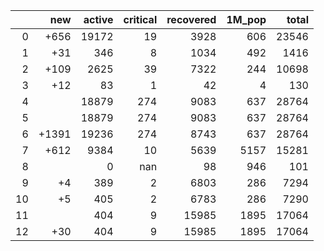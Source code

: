 |    |   new |   active |   critical |   recovered |   1M_pop |   total |
|---:|------:|---------:|-----------:|------------:|---------:|--------:|
|  0 |  +656 |    19172 |         19 |        3928 |      606 |   23546 |
|  1 |   +31 |      346 |          8 |        1034 |      492 |    1416 |
|  2 |  +109 |     2625 |         39 |        7322 |      244 |   10698 |
|  3 |   +12 |       83 |          1 |          42 |        4 |     130 |
|  4 |       |    18879 |        274 |        9083 |      637 |   28764 |
|  5 |       |    18879 |        274 |        9083 |      637 |   28764 |
|  6 | +1391 |    19236 |        274 |        8743 |      637 |   28764 |
|  7 |  +612 |     9384 |         10 |        5639 |     5157 |   15281 |
|  8 |       |        0 |        nan |          98 |      946 |     101 |
|  9 |    +4 |      389 |          2 |        6803 |      286 |    7294 |
| 10 |    +5 |      405 |          2 |        6783 |      286 |    7290 |
| 11 |       |      404 |          9 |       15985 |     1895 |   17064 |
| 12 |   +30 |      404 |          9 |       15985 |     1895 |   17064 |